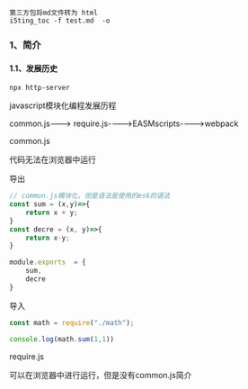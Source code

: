 ~~~
第三方包将md文件转为 html
i5ting_toc -f test.md  -o
~~~

### 1、简介

#### 1.1、发展历史

~~~
npx http-server
~~~

javascript模块化编程发展历程

common.js---> require.js---->EASMscripts---->webpack

common.js

代码无法在浏览器中运行

导出

~~~js
// common.js模块化，但是语法是使用的es6的语法
const sum = (x,y)=>{
    return x + y;
}
const decre = (x, y)=>{
    return x-y;
}

module.exports  = {
    sum,
    decre
}
~~~

导入

~~~js
const math = require("./math");

console.log(math.sum(1,1))
~~~

require.js

可以在浏览器中进行运行，但是没有common.js简介